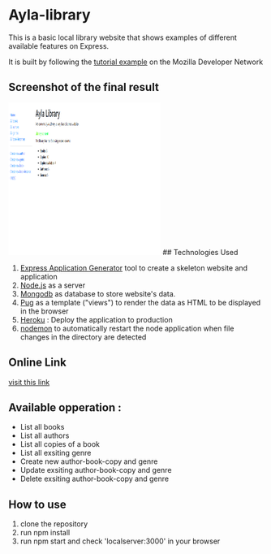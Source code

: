 ﻿# Ayla-library

This is a basic local library website that shows examples of different available features on Express.

It is built by following the [tutorial example](https://developer.mozilla.org/en-US/docs/Learn/Server-side/Express_Nodejs/Introduction) on the Mozilla Developer Network

## Screenshot of the final result
<img src='output.png' width='300' height='300'>
## Technologies Used

1. [Express Application Generator](https://expressjs.com/) tool to create a skeleton website and application
2. [Node.js](https://nodejs.org/) as a server
3. [Mongodb](https://www.mongodb.com/cloud/atlas) as database to store website's data.
4. [Pug](https://pugjs.org/) as a template ("views") to render the data as HTML to be displayed in the browser
5. [Heroku](https://heroku.com/) : Deploy the application to production
6. [nodemon](https://www.npmjs.com/package/nodemon) to automatically restart the node application when file changes in the directory are detected

## Online Link
[visit this link](https://ayla-local-library.herokuapp.com/catalog)
## Available opperation :

- List all books
- List all authors
- List all copies of a book
- List all exsiting genre
- Create new author-book-copy and genre
- Update exsiting author-book-copy and genre
- Delete exsiting author-book-copy and genre

## How to use

1. clone the repository
2. run npm install
3. run npm start and check 'localserver:3000' in your browser
